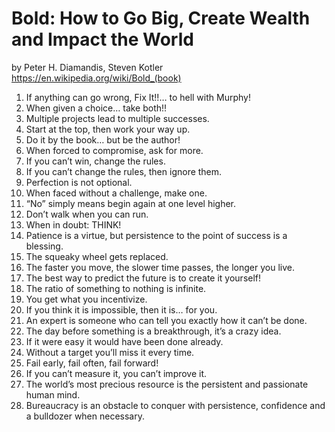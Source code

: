 # Bold: How to Go Big, Create Wealth and Impact the World

by Peter H. Diamandis, Steven Kotler
https://en.wikipedia.org/wiki/Bold_(book)

1. If anything can go wrong, Fix It!!… to hell with Murphy! 
2. When given a choice… take both!! 
3. Multiple projects lead to multiple successes. 
4. Start at the top, then work your way up. 
5. Do it by the book… but be the author! 
6. When forced to compromise, ask for more. 
7. If you can’t win, change the rules. 
8. If you can’t change the rules, then ignore them. 
9. Perfection is not optional. 
10. When faced without a challenge, make one. 
11. “No” simply means begin again at one level higher. 
12. Don’t walk when you can run. 
13. When in doubt: THINK!
14. Patience is a virtue, but persistence to the point of success is a blessing. 
15. The squeaky wheel gets replaced. 
16. The faster you move, the slower time passes, the longer you live. 
17. The best way to predict the future is to create it yourself! 
18. The ratio of something to nothing is infinite. 
19. You get what you incentivize. 
20. If you think it is impossible, then it is… for you. 
21. An expert is someone who can tell you exactly how it can’t be done. 
22. The day before something is a breakthrough, it’s a crazy idea. 
23. If it were easy it would have been done already. 
24. Without a target you’ll miss it every time. 
25. Fail early, fail often, fail forward! 
26. If you can’t measure it, you can’t improve it. 
27. The world’s most precious resource is the persistent and passionate human mind. 
28. Bureaucracy is an obstacle to conquer with persistence, confidence and a bulldozer when necessary.

